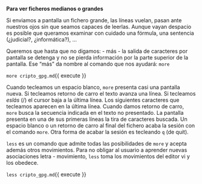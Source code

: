 **Para ver ficheros medianos o grandes**

Si enviamos a pantalla un fichero grande, las lı́neas vuelan, pasan ante nuestros ojos sin que seamos capaces de leerlas. Aunque vayan despacio es posible que queramos examinar con cuidado una fórmula, una sentencia (¿judicial?, ¿informática?), ...

Queremos que hasta que no digamos: - más - la salida de caracteres por pantalla se detenga y no se pierda información por la parte superior de la pantalla. Ese “más” da nombre al comando que nos ayudará: `more`

`more cripto_gpg.md`{{ execute }}

Cuando tecleamos un espacio blanco, `more` presenta casi una pantalla nueva. Si tecleamos retorno de carro el texto avanza una lı́nea. Si tecleamos *eslás* (/) el cursor baja a la última lı́nea. Los siguientes caracteres que tecleamos aparecen en la última lı́nea. Cuando damos retorno de carro, `more` busca la secuencia indicada en el texto no presentado. La pantalla presenta en una de sus primeras lı́neas la tira de caracteres buscada. Un espacio blanco o un retorno de carro al final del fichero acaba la sesión con el comando `more`. Otra forma de acabar la sesión es tecleando `q` (de quit).

`less` es un comando que admite todas las posibilidades de `more` y acepta además otros movimientos. Para no obligar al usuario a aprender nuevas asociaciones letra - movimiento, `less` toma los movimientos del editor vi y los obedece.

`less cripto_gpg.md`{{ execute }}
